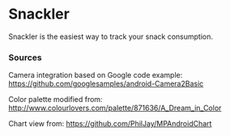 # Snackler

Snackler is the easiest way to track your snack consumption.

### Sources
Camera integration based on Google code example:
https://github.com/googlesamples/android-Camera2Basic

Color palette modified from:
http://www.colourlovers.com/palette/871636/A_Dream_in_Color

Chart view from:
https://github.com/PhilJay/MPAndroidChart
